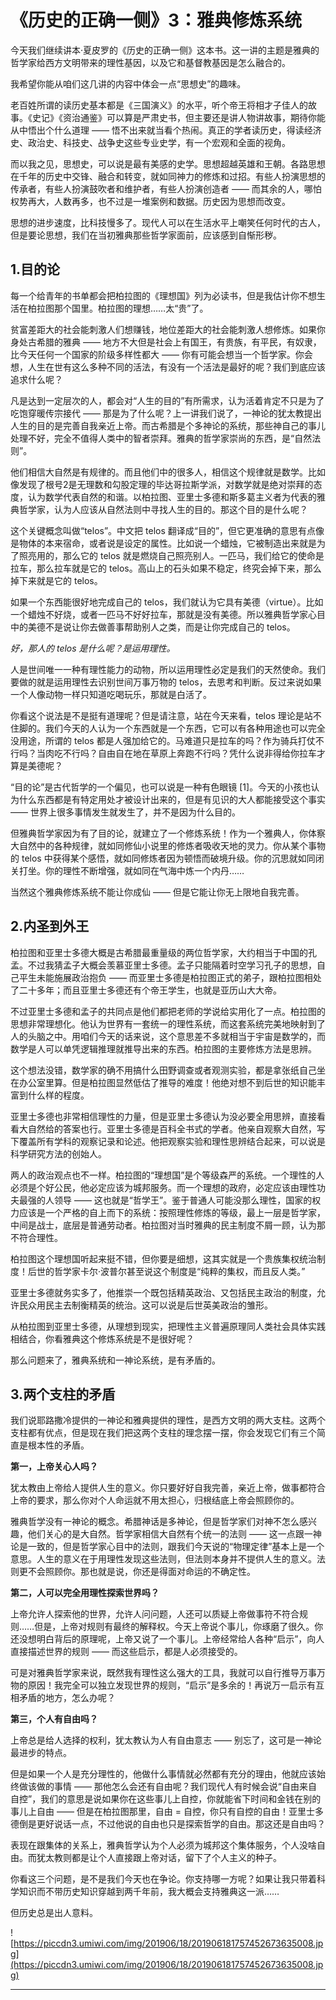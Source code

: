 # 《历史的正确一侧》3：雅典修炼系统

今天我们继续讲本·夏皮罗的《历史的正确一侧》这本书。这一讲的主题是雅典的哲学家给西方文明带来的理性基因，以及它和基督教基因是怎么融合的。

我希望你能从咱们这几讲的内容中体会一点“思想史”的趣味。

老百姓所谓的读历史基本都是《三国演义》的水平，听个帝王将相才子佳人的故事。《史记》《资治通鉴》可以算是严肃史书，但主要还是讲人物讲故事，期待你能从中悟出个什么道理 —— 悟不出来就当看个热闹。真正的学者读历史，得读经济史、政治史、科技史、战争史这些专业史学，有一个宏观和全面的视角。

而以我之见，思想史，可以说是最有美感的史学。思想超越英雄和王朝。各路思想在千年的历史中交锋、融合和转变，就如同神力的修炼和过招。有些人扮演思想的传承者，有些人扮演鼓吹者和维护者，有些人扮演创造者 —— 而其余的人，哪怕权势再大，人数再多，也不过是一堆案例和数据。历史因为思想而改变。

思想的进步速度，比科技慢多了。现代人可以在生活水平上嘲笑任何时代的古人，但是要论思想，我们在当初雅典那些哲学家面前，应该感到自惭形秽。

## 1.目的论

每一个给青年的书单都会把柏拉图的《理想国》列为必读书，但是我估计你不想生活在柏拉图那个国里。柏拉图的理想……太“贵”了。

贫富差距大的社会能刺激人们想赚钱，地位差距大的社会能刺激人想修炼。如果你身处古希腊的雅典 —— 地方不大但是社会上有国王，有贵族，有平民，有奴隶，比今天任何一个国家的阶级多样性都大 —— 你有可能会想当一个哲学家。你会想，人生在世有这么多种不同的活法，有没有一个活法是最好的呢？我们到底应该追求什么呢？

凡是达到一定层次的人，都会对“人生的目的”有所需求，认为活着肯定不只是为了吃饱穿暖传宗接代 —— 那是为了什么呢？上一讲我们说了，一神论的犹太教提出人生的目的是完善自我亲近上帝。而古希腊是个多神论的系统，那些神自己的事儿处理不好，完全不值得人类中的智者崇拜。雅典的哲学家崇尚的东西，是“自然法则”。

他们相信大自然是有规律的。而且他们中的很多人，相信这个规律就是数学。比如像发现了根号2是无理数和勾股定理的毕达哥拉斯学派，对数学就是绝对崇拜的态度，认为数学代表自然的和谐。以柏拉图、亚里士多德和斯多葛主义者为代表的雅典哲学家，认为人应该从自然法则中寻找人生的目的。那这个目的是什么呢？

这个关键概念叫做“telos”。中文把 telos 翻译成“目的”，但它更准确的意思有点像是物体的本来宿命，或者说是设定的属性。比如说一个蜡烛，它被制造出来就是为了照亮用的，那么它的 telos 就是燃烧自己照亮别人。一匹马，我们给它的使命是拉车，那么拉车就是它的 telos。高山上的石头如果不稳定，终究会掉下来，那么掉下来就是它的 telos。

如果一个东西能很好地完成自己的 telos，我们就认为它具有美德（virtue）。比如一个蜡烛不好烧，或者一匹马不好好拉车，那就是没有美德。所以雅典哲学家心目中的美德不是说让你去做善事帮助别人之类，而是让你完成自己的 telos。

 *好，那人的 telos 是什么呢？是运用理性。*

人是世间唯一一种有理性能力的动物，所以运用理性必定是我们的天然使命。我们要做的就是运用理性去识别世间万事万物的 telos，去思考和判断。反过来说如果一个人像动物一样只知道吃喝玩乐，那就是白活了。

你看这个说法是不是挺有道理呢？但是请注意，站在今天来看，telos 理论是站不住脚的。我们今天的人认为一个东西就是一个东西，它可以有各种用途也可以完全没用途，所谓的 telos 都是人强加给它的。马难道只是拉车的吗？作为骑兵打仗不行吗？当肉吃不行吗？自由自在地在草原上奔跑不行吗？凭什么说非得给你拉车才算是美德呢？

“目的论”是古代哲学的一个偏见，也可以说是一种有色眼镜 [1]。今天的小孩也认为什么东西都是有特定用处才被设计出来的，但是有见识的大人都能接受这个事实 —— 世界上很多事情发生就发生了，并不是因为什么目的。

但雅典哲学家因为有了目的论，就建立了一个修炼系统！作为一个雅典人，你体察大自然中的各种规律，就如同修仙小说里的修炼者吸收天地的灵力。你从某个事物的 telos 中获得某个感悟，就如同修炼者因为顿悟而破境升级。你的沉思就如同闭关打坐。你的理性不断增强，就如同在气海中炼一个内丹……

当然这个雅典修炼系统不能让你成仙 —— 但是它能让你无上限地自我完善。

## 2.内圣到外王

柏拉图和亚里士多德大概是古希腊最重量级的两位哲学家，大约相当于中国的孔孟。不过我猜孟子大概会羡慕亚里士多德。孟子只能隔着时空学习孔子的思想，自己平生未能施展政治抱负 —— 而亚里士多德是柏拉图正式的弟子，跟柏拉图相处了二十多年；而且亚里士多德还有个帝王学生，也就是亚历山大大帝。

不过亚里士多德和孟子的共同点是他们都把老师的学说给实用化了一点。柏拉图的思想非常理想化。他认为世界有一套统一的理性系统，而这套系统完美地映射到了人的头脑之中。用咱们今天的话来说，这个意思差不多就相当于宇宙是数学的，而数学是人可以单凭逻辑推理就推导出来的东西。柏拉图的主要修炼方法是思辨。

这个想法没错，数学家的确不用搞什么田野调查或者观测实验，都是拿张纸自己坐在办公室里算。但是柏拉图显然低估了推导的难度！他绝对想不到后世的知识能丰富到什么样的程度。

亚里士多德也非常相信理性的力量，但是亚里士多德认为没必要全用思辨，直接看看大自然给的答案也行。亚里士多德是百科全书式的学者。他亲自观察大自然，写下覆盖所有学科的观察记录和论述。他把观察实验和理性思辨结合起来，可以说是科学研究方法的创始人。

两人的政治观点也不一样。柏拉图的“理想国”是个等级森严的系统。一个理性的人必须是个好公民，他必定应该为城邦服务。而一个理想的政府，必定应该由理性功夫最强的人领导 —— 这也就是“哲学王”。鉴于普通人可能没那么理性，国家的权力应该是一个严格的自上而下的系统：按照理性修炼的等级，最上一层是哲学家，中间是战士，底层是普通劳动者。柏拉图对当时雅典的民主制度不屑一顾，认为那不符合理性。

柏拉图这个理想国听起来挺不错，但你要是细想，这其实就是一个贵族集权统治制度！后世的哲学家卡尔·波普尔甚至说这个制度是“纯粹的集权，而且反人类。”

亚里士多德就务实多了，他推崇一个既包括精英政治、又包括民主政治的制度，允许民众用民主去制衡精英的统治。这可以说是后世英美政治的雏形。

从柏拉图到亚里士多德，从理想到现实，把理性主义普遍原理同人类社会具体实践相结合，你看雅典这个修炼系统是不是很好呢？

那么问题来了，雅典系统和一神论系统，是有矛盾的。

## 3.两个支柱的矛盾

我们说耶路撒冷提供的一神论和雅典提供的理性，是西方文明的两大支柱。这两个支柱都有优点，但是现在我们把这两个支柱的理念摆一摆，你会发现它们有三个简直是根本性的矛盾。

 **第一，上帝关心人吗？**

犹太教由上帝给人提供人生的意义。你只要好好自我完善，亲近上帝，做事都符合上帝的要求，那么你对个人命运就不用太担心，归根结底上帝会照顾你的。

雅典哲学没有一神论的概念。希腊神话是多神论，但是哲学家们对神不怎么感兴趣，他们关心的是大自然。哲学家相信大自然有个统一的法则 —— 这一点跟一神论是一致的，但是哲学家心目中的法则，跟我们今天说的“物理定律”基本上是一个意思。人生的意义在于用理性发现这些法则，但法则本身并不提供人生的意义。法则更不会照顾你。那也就是说，你还是得面对命运的不确定性。

 **第二，人可以完全用理性探索世界吗？**

上帝允许人探索他的世界，允许人问问题，人还可以质疑上帝做事符不符合规则……但是，上帝对规则有最终的解释权。今天上帝说个事儿，你琢磨了很久。你还没想明白背后的原理呢，上帝又说了一个事儿。上帝经常给人各种“启示”，向人直接描述世界的规则 —— 而这些启示，都是人必须接受的。

可是对雅典哲学家来说，既然我有理性这么强大的工具，我就可以自行推导万事万物的原因！我完全可以独立发现世界的规则，“启示”是多余的！再说万一启示有互相矛盾的地方，怎么办呢？

 **第三，个人有自由吗？**

上帝总是给人选择的权利，犹太教认为人有自由意志 —— 别忘了，这可是一神论最进步的特点。

但是如果一个人是充分理性的，他做什么事情就必然都有充分的理由，他就应该始终做该做的事情 —— 那他怎么会还有自由呢？我们现代人有时候会说“自由来自自控”，我们的意思是说如果你在这些事儿上自控，你就能省下时间和金钱在别的事儿上自由 —— 但是在柏拉图那里，自由 = 自控，你只有自控的自由！亚里士多德倒是更好说话一点，不过他说的自由也只是探索哲学的自由。那这还是自由吗？

表现在跟集体的关系上，雅典哲学认为个人必须为城邦这个集体服务，个人没啥自由。而犹太教则都是让个人直接跟上帝对话，留下了个人主义的种子。

你看这三个问题，是不是我们今天也在争论。你支持哪一方呢？如果让我只带着科学知识而不带历史知识穿越到两千年前，我大概会支持雅典这一派……

但历史总是出人意料。

![https://piccdn3.umiwi.com/img/201906/18/201906181757452673635008.jpg](https://piccdn3.umiwi.com/img/201906/18/201906181757452673635008.jpg)

---
